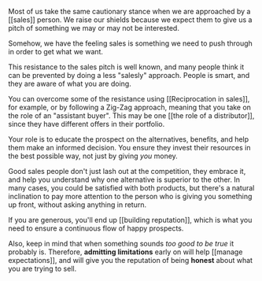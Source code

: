 Most of us take the same cautionary stance when we are approached by a [[sales]] person. We raise our shields because we expect them to give us a pitch of something we may or may not be interested. 

Somehow, we have the feeling sales is something we need to push through in order to get what we want. 

This resistance to the sales pitch is well known, and many people think it can be prevented by doing a less "salesly" approach. People is smart, and they are aware of what you are doing. 

You can overcome some of the resistance using [[Reciprocation in sales]], for example, or by following a Zig-Zag approach, meaning that you take on the role of an "assistant buyer". This may be one [[the role of a distributor]], since they have different offers in their portfolio. 

Your role is to educate the prospect on the alternatives, benefits, and help them make an informed decision. You ensure they invest their resources in the best possible way, not just by giving *you* money. 

Good sales people don't just lash out at the competition, they embrace it, and help you understand why one alternative is superior to the other. In many cases, you could be satisfied with both products, but there's a natural inclination to pay more attention to the person who is giving you something up front, without asking anything in return. 

If you are generous, you'll end up [[building reputation]], which is what you need to ensure a continuous flow of happy prospects. 

Also, keep in mind that when something sounds *too good to be true* it probably is. Therefore, **admitting limitations** early on will help [[manage expectations]], and will give you the reputation of being **honest** about what you are trying to sell. 